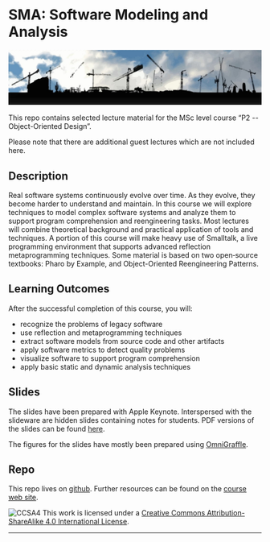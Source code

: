 # SMA: Software Modeling and Analysis

![software-reengineering](figures/sde-web.jpg)

This repo contains selected lecture material for the MSc level course “P2 -- Object-Oriented Design”.

Please note that there are additional guest lectures which are not included here.

## Description

Real software systems continuously evolve over time. As they evolve, they become harder to understand and maintain. In this course we will explore techniques to model complex software systems and analyze them to support program comprehension and reengineering tasks. Most lectures will combine theoretical background and practical application of tools and techniques. A portion of this course will make heavy use of Smalltalk, a live programming environment that supports advanced reflection metaprogramming techniques. Some material is based on two open‐source textbooks: Pharo by Example, and Object-Oriented Reengineering Patterns.

## Learning Outcomes

After the successful completion of this course, you will:

- recognize the problems of legacy software
- use reflection and metaprogramming techniques
- extract software models from source code and other artifacts
- apply software metrics to detect quality problems
- visualize software to support program comprehension
- apply basic static and dynamic analysis techniques


## Slides

The slides have been prepared with Apple Keynote. Interspersed with the slideware are hidden slides containing notes for students. PDF versions of the slides can be found [here](http://scg.unibe.ch/download/lectures/p2/).

The figures for the slides have mostly been prepared using [OmniGraffle](https://www.omnigroup.com/omnigraffle/).

## Repo

This repo lives on [github](https://github.com/onierstrasz/course-p2-oo-design).
Further resources can be found on the [course web site](http://scg.unibe.ch/teaching/p2).

![CCSA4](https://licensebuttons.net/l/by-sa/3.0/88x31.png)
This work is licensed under a [Creative Commons Attribution-ShareAlike 4.0 International License](http://creativecommons.org/licenses/by-sa/4.0/).

---
